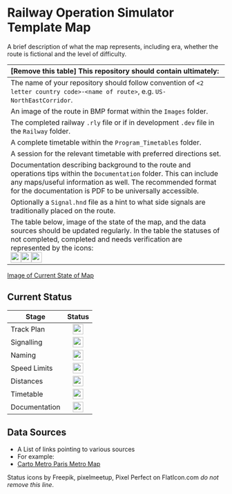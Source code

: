 # Railway Operation Simulator Template Map 
A brief description of what the map represents, including era, whether the route is fictional and the level of difficulty.

|[Remove this table] This repository should contain ultimately:|
|:-------|
| The name of your repository should follow convention of `<2 letter country code>-<name of route>`, e.g. `US-NorthEastCorridor`.|
| An image of the route in BMP format within the `Images` folder.|
| The completed railway `.rly` file or if in development `.dev` file in the `Railway` folder.|
| A complete timetable within the `Program_Timetables` folder.|
| A session for the relevant timetable with preferred directions set.|
| Documentation describing background to the route and operations tips within the `Documentation` folder. This can include any maps/useful information as well. The recommended format for the documentation is PDF to be universally accessible.|
| Optionally a `Signal.hnd` file as a hint to what side signals are traditionally placed on the route.|
| The table below, image of the state of the map, and the data sources should be updated regularly. In the table the statuses of not completed, completed and needs verification are represented by the icons:<br><img src="https://image.flaticon.com/icons/svg/1632/1632596.svg" height="24"><img src="https://image.flaticon.com/icons/svg/390/390914.svg" height="24"><img src="https://image.flaticon.com/icons/svg/1828/1828833.svg" height="24">|

[Image of Current State of Map](Images/image_name.bmp)

## Current Status

| Stage         | Status        |
| ------------- |:-------------:|
| Track Plan     | <img src="https://image.flaticon.com/icons/svg/390/390914.svg" height="24"> |
| Signalling      | <img src="https://image.flaticon.com/icons/svg/390/390914.svg" height="24">      |
| Naming | <img src="https://image.flaticon.com/icons/svg/390/390914.svg" height="24">      |
| Speed Limits | <img src="https://image.flaticon.com/icons/svg/390/390914.svg" height="24"> |
| Distances | <img src="https://image.flaticon.com/icons/svg/390/390914.svg" height="24"> |
| Timetable | <img src="https://image.flaticon.com/icons/svg/390/390914.svg" height="24"> |
| Documentation | <img src="https://image.flaticon.com/icons/svg/390/390914.svg" height="24"> |


## Data Sources

- A List of links pointing to various sources
- For example:
- [Carto Metro Paris Metro Map](http://carto.metro.free.fr/cartes/metro-paris/)

Status icons by Freepik, pixelmeetup, Pixel Perfect on FlatIcon.com *do not remove this line*.
